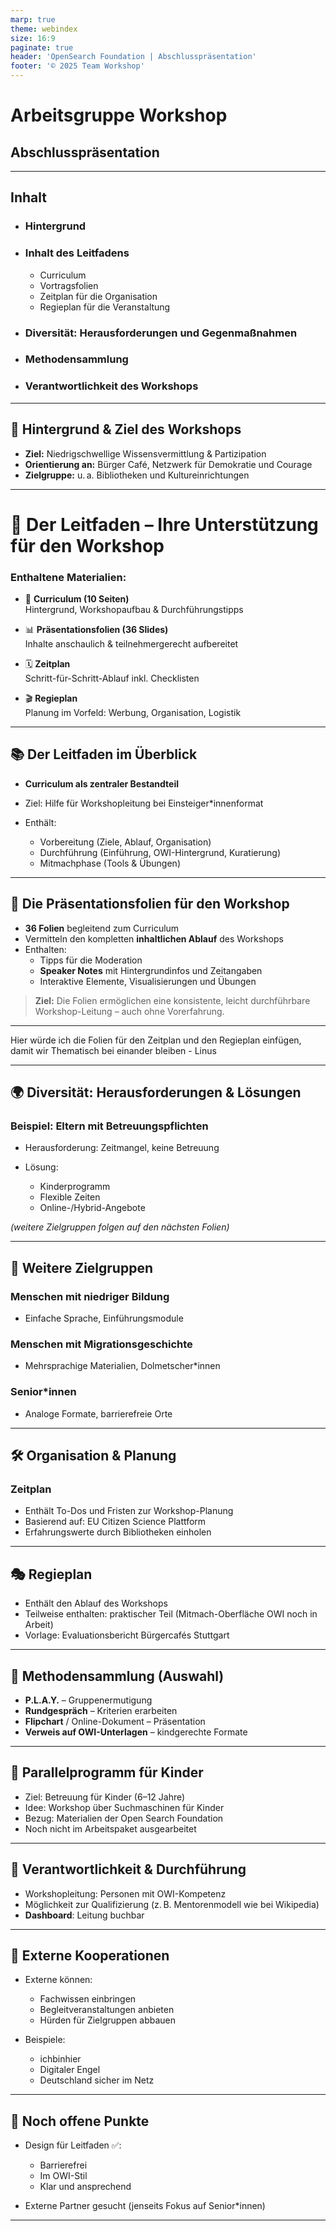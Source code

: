 ```yaml
---
marp: true
theme: webindex
size: 16:9
paginate: true
header: 'OpenSearch Foundation | Abschlusspräsentation'
footer: '© 2025 Team Workshop'
---
```


# Arbeitsgruppe Workshop
## Abschlusspräsentation

---

## Inhalt

- ### Hintergrund
- ### Inhalt des Leitfadens
    - Curriculum
    - Vortragsfolien
    - Zeitplan für die Organisation
    - Regieplan für die Veranstaltung
- ### Diversität: Herausforderungen und Gegenmaßnahmen
- ### Methodensammlung
- ### Verantwortlichkeit des Workshops


---


## 🧠 Hintergrund & Ziel des Workshops

- **Ziel:** Niedrigschwellige Wissensvermittlung & Partizipation
- **Orientierung an:** Bürger Café, Netzwerk für Demokratie und Courage
- **Zielgruppe:** u. a. Bibliotheken und Kultureinrichtungen

---

# 📖 Der Leitfaden – Ihre Unterstützung für den Workshop
### Enthaltene Materialien:

- 🧾 **Curriculum (10 Seiten)**  
  Hintergrund, Workshopaufbau & Durchführungstipps

- 📊 **Präsentationsfolien (36 Slides)**  
  Inhalte anschaulich & teilnehmergerecht aufbereitet

- 🗓️ **Zeitplan**  
  Schritt-für-Schritt-Ablauf inkl. Checklisten

- 🎬 **Regieplan**  
  Planung im Vorfeld: Werbung, Organisation, Logistik


---

## 📚 Der Leitfaden im Überblick

- **Curriculum als zentraler Bestandteil**
- Ziel: Hilfe für Workshopleitung bei Einsteiger\*innenformat
- Enthält:

  - Vorbereitung (Ziele, Ablauf, Organisation)
  - Durchführung (Einführung, OWI-Hintergrund, Kuratierung)
  - Mitmachphase (Tools & Übungen)

---

## 🎤 Die Präsentationsfolien für den Workshop

- **36 Folien** begleitend zum Curriculum
- Vermitteln den kompletten **inhaltlichen Ablauf** des Workshops
- Enthalten:
  - Tipps für die Moderation  
  - **Speaker Notes** mit Hintergrundinfos und Zeitangaben  
  - Interaktive Elemente, Visualisierungen und Übungen

> **Ziel:** Die Folien ermöglichen eine konsistente, leicht durchführbare Workshop-Leitung – auch ohne Vorerfahrung.

---

Hier würde ich die Folien für den Zeitplan und den Regieplan einfügen, damit wir Thematisch bei einander bleiben - Linus

---
## 🌍 Diversität: Herausforderungen & Lösungen

### Beispiel: Eltern mit Betreuungspflichten

- Herausforderung: Zeitmangel, keine Betreuung
- Lösung:

  * Kinderprogramm
  * Flexible Zeiten
  * Online-/Hybrid-Angebote

*(weitere Zielgruppen folgen auf den nächsten Folien)*

---

## 👥 Weitere Zielgruppen

### Menschen mit niedriger Bildung

- Einfache Sprache, Einführungsmodule

### Menschen mit Migrationsgeschichte

- Mehrsprachige Materialien, Dolmetscher\*innen

### Senior\*innen

- Analoge Formate, barrierefreie Orte

---

## 🛠️ Organisation & Planung

### Zeitplan

- Enthält To-Dos und Fristen zur Workshop-Planung
- Basierend auf: EU Citizen Science Plattform
- Erfahrungswerte durch Bibliotheken einholen

---

## 🎭 Regieplan

- Enthält den Ablauf des Workshops
- Teilweise enthalten: praktischer Teil (Mitmach-Oberfläche OWI noch in Arbeit)
- Vorlage: Evaluationsbericht Bürgercafés Stuttgart

---

## 🎲 Methodensammlung (Auswahl)

- **P.L.A.Y.** – Gruppenermutigung
- **Rundgespräch** – Kriterien erarbeiten
- **Flipchart** / Online-Dokument – Präsentation
- **Verweis auf OWI-Unterlagen** – kindgerechte Formate

---

## 👶 Parallelprogramm für Kinder

- Ziel: Betreuung für Kinder (6–12 Jahre)
- Idee: Workshop über Suchmaschinen für Kinder
- Bezug: Materialien der Open Search Foundation
- Noch nicht im Arbeitspaket ausgearbeitet

---

## 👤 Verantwortlichkeit & Durchführung

- Workshopleitung: Personen mit OWI-Kompetenz
- Möglichkeit zur Qualifizierung (z. B. Mentorenmodell wie bei Wikipedia)
- **Dashboard**: Leitung buchbar

---

## 🤝 Externe Kooperationen

- Externe können:

  * Fachwissen einbringen
  * Begleitveranstaltungen anbieten
  * Hürden für Zielgruppen abbauen

- Beispiele:

  * ichbinhier
  * Digitaler Engel
  * Deutschland sicher im Netz

---

## 🧩 Noch offene Punkte

- Design für Leitfaden ✅:

  * Barrierefrei
  * Im OWI-Stil
  * Klar und ansprechend

- Externe Partner gesucht (jenseits Fokus auf Senior\*innen)

---

